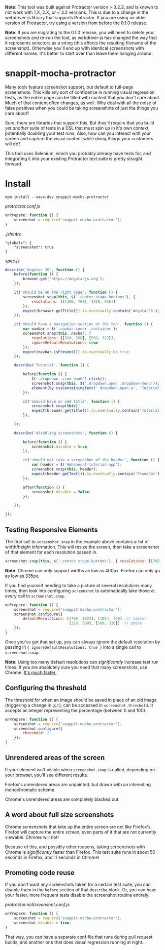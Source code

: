 **Note**: This tool was built against Protractor version > 3.2.2, and is known to not work with 1.X, 2.X, or < 3.2 versions. This is due to a change in the webdriver-js library that supports Protractor. If you are using an older version of Protractor, try using a version from before the 0.1.0 release.

**Note**: If you are migrating to the 0.1.0 release, you will need to delete your screenshots and re-run the tool, as webdriver-js has changed the way that it represents selectors as a string (this affects the resulting filename of the screenshot). Otherwise you'll end up with identical screenshots with different names. It's better to start over than leave them hanging around.

# snappit-mocha-protractor

Many tools feature screenshot support, but default to full-page screenshots. This kills any sort of confidence in running visual regression tests, as the entire page can be filled with content that you don't care about. Much of that content often changes, as well. Why deal with all the noise of false positives when you could be taking screenshots of just the things you care about?

Sure, there are libraries that support this. But they'll require that you build *yet another* suite of tests in a DSL that must spin up in it's own context, potentially doubling your test runs. Also, how can you interact with your screen and capture the visual content while doing things your customers will do?

This tool uses Selenium, which you probably already have tests for, and integrating it into your existing Protractor test suite is pretty straight forward.

# Install

    npm install --save-dev snappit-mocha-protractor

*protractor.conf.js*

```js
onPrepare: function () {
    screenshot = require('snappit-mocha-protractor');
}
```

*.jshintrc*

    "globals": {
        "screenshot": true
    }

*spec.js*

```js
describe('Angular JS', function () {
    before(function () {
        browser.get('https://angularjs.org');
    });

    it('should be on the right page', function () {
        screenshot.snap(this, $('.center.stage-buttons'), {
            resolutions: [[1366, 768], [320, 568]]
        });
        expect(browser.getTitle()).to.eventually.contain('AngularJS');
    });

    it('should have a navigation section at the top', function () {
        var navbar = $('.navbar-inner .container');
        screenshot.snap(this, navbar, {
            resolutions: [[320, 568], [568, 320]],
            ignoreDefaultResolutions: true
        });
        expect(navbar.isPresent()).to.eventually.be.true;
    });

    describe('Tutorial', function () {

        before(function () {
            $('.dropdown .icon-book').click();
            screenshot.snap(this, $('.dropdown.open .dropdown-menu'));
            element(by.cssContainingText('.dropdown.open a', 'Tutorial')).click();
        });

        it('should have an odd title', function () {
            screenshot.snap(this);
            expect(browser.getTitle()).to.eventually.contain('Tutorial: Tutorial');
        });

    });

    describe('disabling screenshots', function () {

        before(function () {
            screenshot.disable = true;
        });

        it('should not take a screenshot of the header', function () {
            var header = $('#phonecat-tutorial-app');
            screenshot.snap(this, header);
            expect(header.getText()).to.eventually.contain('PhoneCat');
        });

        after(function () {
            screenshot.disable = false;
        });

    });

});
```

## Testing Responsive Elements

The first call to `screenshot.snap` in the example above contains a list of width/height information. This will resize the screen, then take a screenshot of that element for each resolution passed in.

```js
screenshot.snap(this, $('.center.stage-buttons'), { resolutions: [[768, 1024], [320, 568]] });
```

**Note**: Chrome can only support widths as low as 400px. Firefox can only go as low as 335px.

If you find yourself needing to take a picture at several resolutions many times, then look into configuring `screenshot` to automatically take those at every call to `screenshot.snap`.

```js
onPrepare: function () {
    screenshot = require('snappit-mocha-protractor');
    screenshot.configure({
        defaultResolutions: [[768, 1024], [1024, 768], // tablet
                             [320, 568], [568, 320]]  // phone
    });
}
```

Once you've got that set up, you can always ignore the default resolution by passing in `{ ignoreDefaultResolutions: true }` into a single call to `screenshot.snap`.

**Note**: Using too many default resolutions can *significantly* increase test run times. If you are absolutely sure you need that many screenshots, use Chrome. [It's much faster.](#a-word-about-full-size-screenshots)

## Configuring the threshold

The threshold for when an image should be saved in place of an old image (triggering a change in `git`), can be accessed in `screenshot.threshold`. It accepts an integer representing the percentage (between 0 and 100).

```js
onPrepare: function () {
    screenshot = require('snappit-mocha-protractor');
    screenshot.configure({
        threshold: 2
    });
}
```

## Unrendered areas of the screen

If your element isn't visible when `screenshot.snap` is called, depending on your browser, you'll see different results.

Firefox's unrendered areas are unpainted, but drawn with an interesting monochromatic scheme.

Chrome's unrendered areas are completely blacked out.

## A word about full size screenshots

Chrome screenshots that take up the entire screen are not like Firefox's. Firefox will capture the entire screen, even parts of it that are not currently viewable. Chrome will not!

Because of this, and possibly other reasons, taking screenshots with Chrome is *significantly* faster than Firefox. This test suite runs in about 50 seconds in Firefox, and 11 seconds in Chrome!

## Promoting code reuse

If you don't want any screenshots taken for a certain test suite, you can disable them in the `before` section of that `describe` block. Or, you can have your faster, more frequent tests disable the screenshot routine entirely.

*protractor.noScreenshot.conf.js*

```js
onPrepare: function () {
    screenshot = require('snappit-mocha-protractor');
    screenshot.disable = true;
}
```

That way, you can have a separate conf file that runs during pull request builds, and another one that does visual regression running at night.

